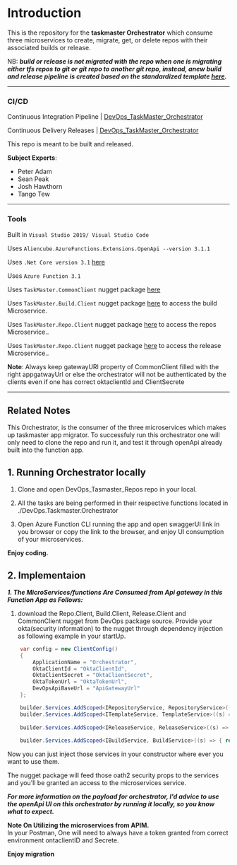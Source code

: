 # Introduction 
This is the repository for the **taskmaster Orchestrator** which consume three microservices to create, migrate, get, or delete repos with their associated builds or release.  

NB: ***build or release is not migrated with the repo when one is migrating either tfs repos to git or git repo to another git repo, instead, anew build and release pipeline is created based on the standardized template [here](https://dev.azure.com/chkenergy/CHK-DevOpsExamples/_git/YAMLBuildTemplate).***

---

### CI/CD
Continuous Integration Pipeline | [DevOps_TaskMaster_Orchestrator](https://dev.azure.com/chkenergy/CHK-Iterative/_build?definitionId=1305)

Continuous Delivery Releases | [DevOps_TaskMaster_Orchestrator](https://dev.azure.com/chkenergy/CHK-Iterative/_release?_a=releases&view=mine&definitionId=328)

This repo is meant to be built and released.  

**Subject Experts**:
- Peter Adam
- Sean Peak
- Josh Hawthorn
- Tango Tew
---

### Tools
Built in ```Visual Studio 2019/ Visual Studio Code ```

Uses ```Aliencube.AzureFunctions.Extensions.OpenApi --version 3.1.1 ```

Uses ```.Net Core version 3.1``` [here](https://dotnet.microsoft.com/download/dotnet-core/3.1)

Uses ```Azure Function 3.1 ```

Uses ```TaskMaster.CommonClient``` nugget package [here](https://dev.azure.com/chkenergy/CHK-DevOpsExamples/_packaging?_a=package&feed=CHK-NuGet&package=TaskMaster.Common.Client&protocolType=NuGet&version=1.0.0)

Uses ```TaskMaster.Build.Client``` nugget package [here](https://dev.azure.com/chkenergy/CHK-DevOpsExamples/_packaging?_a=package&feed=CHK-NuGet&package=DevOps.Build.Client&protocolType=NuGet&version=1.2.4) to access the build Microservice.

Uses ```TaskMaster.Repo.Client``` nugget package [here](https://dev.azure.com/chkenergy/CHK-DevOpsExamples/_packaging?_a=package&feed=CHK-NuGet&package=DevOps.Repo.Client&protocolType=NuGet&version=1.0.9)  to access the repos Microservice..

Uses ```TaskMaster.Repo.Client``` nugget package [here](https://dev.azure.com/chkenergy/CHK-DevOpsExamples/_packaging?_a=package&feed=CHK-NuGet&package=DevOps.Release.Client&protocolType=NuGet&version=1.2.6)  to access the release Microservice..

**Note**: Always keep gatewayURl property of CommonClient filled with the right appgatwayUrl or else the orchestrator will not be authenticated by the clients even if one has correct oktaclientId and ClientSecrete

---

## Related Notes
This Orchestrator, is the consumer of the three microservices which makes up taskmaster app migrator. To successfuly run this orchestrator one will only need to clone the repo and run it, and test it through openApi already built into the function app.  

## 1. Running Orchestrator locally
1. Clone and open DevOps_Tasmaster_Repos repo in your local.

2. All the tasks are being performed in their respective functions located in ./DevOps.Taskmaster.Orchestrator

3. Open Azure Function CLI running the app and open swaggerUI link in you browser or copy the link to the browser, and enjoy UI consumption of your microservices.


**Enjoy coding.** 

## 2. Implementaion

***1. The MicroServices/functions Are Consumed from Api gateway in this Function App as Follows:***

1. download the Repo.Client, Build.Client, Release.Client and CommonClient nugget from DevOps package source. 
Provide your okta(security information) to the nugget through dependency injection as following example in your startUp.

```C#
    var config = new ClientConfig()
    {
        ApplicationName = "Orchestrator",
        OktaClientId = "OktaClientId",
        OktaClientSecret = "OktaClientSecret",
        OktaTokenUrl = "OktaTokenUrl",
        DevOpsApiBaseUrl = "ApiGatewayUrl"
    };

    builder.Services.AddScoped<IRepositoryService, RepositoryService>((s) => { return new RepositoryService(config); });
    builder.Services.AddScoped<ITemplateService, TemplateService>((s) => { return new TemplateService(config); });
            
    builder.Services.AddScoped<IReleaseService, ReleaseService>((s) => { return new ReleaseService(config); });
           
    builder.Services.AddScoped<IBuildService, BuildService>((s) => { return new BuildService(config); });

```
Now you can just inject those services in your constructor where ever you want to use them.

The nugget package will feed those oath2 security props to the services and you'll be granted an access to the microservices service.

***For more information on the payload for orchestrator, I'd advice to use the openApi UI on this orchestrator by running it locally, so you know what to expect.***

**Note On Utilizing the microservices from APIM.**  
In your Postman, One will need to always have a token granted from correct environment ontaclientID and Secrete.

**Enjoy migration**